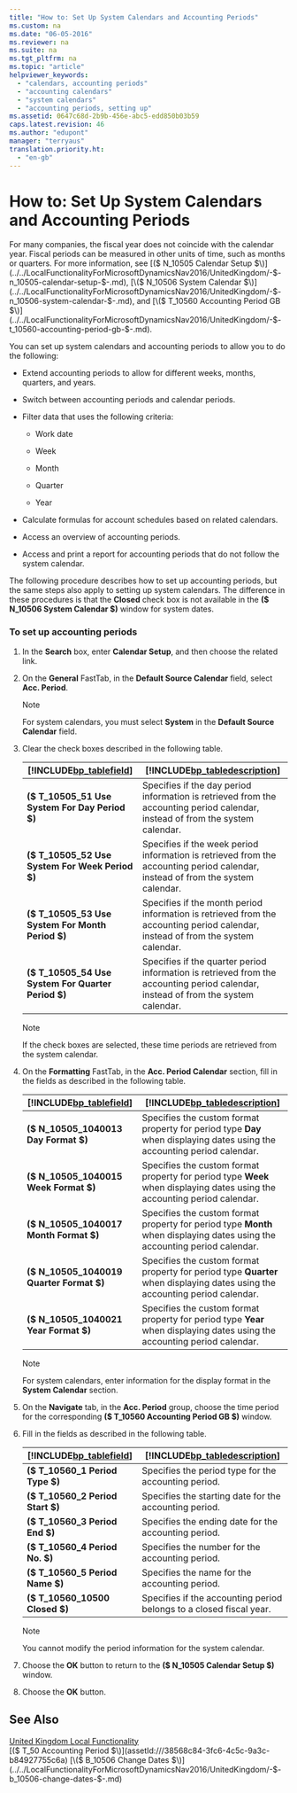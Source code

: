 ```yaml
---
title: "How to: Set Up System Calendars and Accounting Periods"
ms.custom: na
ms.date: "06-05-2016"
ms.reviewer: na
ms.suite: na
ms.tgt_pltfrm: na
ms.topic: "article"
helpviewer_keywords: 
  - "calendars, accounting periods"
  - "accounting calendars"
  - "system calendars"
  - "accounting periods, setting up"
ms.assetid: 0647c68d-2b9b-456e-abc5-edd850b03b59
caps.latest.revision: 46
ms.author: "edupont"
manager: "terryaus"
translation.priority.ht: 
  - "en-gb"
---
```

# How to: Set Up System Calendars and Accounting Periods
For many companies, the fiscal year does not coincide with the calendar year. Fiscal periods can be measured in other units of time, such as months or quarters. For more information, see [\($ N\_10505 Calendar Setup $\)](../../LocalFunctionalityForMicrosoftDynamicsNav2016/UnitedKingdom/-$-n_10505-calendar-setup-$-.md), [\($ N\_10506 System Calendar $\)](../../LocalFunctionalityForMicrosoftDynamicsNav2016/UnitedKingdom/-$-n_10506-system-calendar-$-.md), and [\($ T\_10560 Accounting Period GB $\)](../../LocalFunctionalityForMicrosoftDynamicsNav2016/UnitedKingdom/-$-t_10560-accounting-period-gb-$-.md).  
  
 You can set up system calendars and accounting periods to allow you to do the following:  
  
-   Extend accounting periods to allow for different weeks, months, quarters, and years.  
  
-   Switch between accounting periods and calendar periods.  
  
-   Filter data that uses the following criteria:  
  
    -   Work date  
  
    -   Week  
  
    -   Month  
  
    -   Quarter  
  
    -   Year  
  
-   Calculate formulas for account schedules based on related calendars.  
  
-   Access an overview of accounting periods.  
  
-   Access and print a report for accounting periods that do not follow the system calendar.  
  
 The following procedure describes how to set up accounting periods, but the same steps also apply to setting up system calendars. The difference in these procedures is that the **Closed** check box is not available in the **\($ N\_10506 System Calendar $\)** window for system dates.  
  
### To set up accounting periods  
  
1.  In the **Search** box, enter **Calendar Setup**, and then choose the related link.  
  
2.  On the **General** FastTab, in the **Default Source Calendar** field, select **Acc. Period**.  
  
    > [!NOTE]  
    >  For system calendars, you must select **System** in the **Default Source Calendar** field.  
  
3.  Clear the check boxes described in the following table.  
  
    |[!INCLUDE[bp_tablefield](../../ApplicationDesign/includes/bp_tablefield_md.md)]|[!INCLUDE[bp_tabledescription](../../ApplicationDesign/includes/bp_tabledescription_md.md)]|  
    |---------------------------------|---------------------------------------|  
    |**\($ T\_10505\_51 Use System For Day Period $\)**|Specifies if the day period information is retrieved from the accounting period calendar, instead of from the system calendar.|  
    |**\($ T\_10505\_52 Use System For Week Period $\)**|Specifies if the week period information is retrieved from the accounting period calendar, instead of from the system calendar.|  
    |**\($ T\_10505\_53 Use System For Month Period $\)**|Specifies if the month period information is retrieved from the accounting period calendar, instead of from the system calendar.|  
    |**\($ T\_10505\_54 Use System For Quarter Period $\)**|Specifies if the quarter period information is retrieved from the accounting period calendar, instead of from the system calendar.|  
  
    > [!NOTE]  
    >  If the check boxes are selected, these time periods are retrieved from the system calendar.  
  
4.  On the **Formatting** FastTab, in the **Acc. Period Calendar** section, fill in the fields as described in the following table.  
  
    |[!INCLUDE[bp_tablefield](../../ApplicationDesign/includes/bp_tablefield_md.md)]|[!INCLUDE[bp_tabledescription](../../ApplicationDesign/includes/bp_tabledescription_md.md)]|  
    |---------------------------------|---------------------------------------|  
    |**\($ N\_10505\_1040013 Day Format $\)**|Specifies the custom format property for period type **Day** when displaying dates using the accounting period calendar.|  
    |**\($ N\_10505\_1040015 Week Format $\)**|Specifies the custom format property for period type **Week** when displaying dates using the accounting period calendar.|  
    |**\($ N\_10505\_1040017 Month Format $\)**|Specifies the custom format property for period type **Month** when displaying dates using the accounting period calendar.|  
    |**\($ N\_10505\_1040019 Quarter Format $\)**|Specifies the custom format property for period type **Quarter** when displaying dates using the accounting period calendar.|  
    |**\($ N\_10505\_1040021 Year Format $\)**|Specifies the custom format property for period type **Year** when displaying dates using the accounting period calendar.|  
  
    > [!NOTE]  
    >  For system calendars, enter information for the display format in the **System Calendar** section.  
  
5.  On the **Navigate** tab, in the **Acc. Period** group, choose the time period for the corresponding **\($ T\_10560 Accounting Period GB $\)** window.  
  
6.  Fill in the fields as described in the following table.  
  
    |[!INCLUDE[bp_tablefield](../../ApplicationDesign/includes/bp_tablefield_md.md)]|[!INCLUDE[bp_tabledescription](../../ApplicationDesign/includes/bp_tabledescription_md.md)]|  
    |---------------------------------|---------------------------------------|  
    |**\($ T\_10560\_1 Period Type $\)**|Specifies the period type for the accounting period.|  
    |**\($ T\_10560\_2 Period Start $\)**|Specifies the starting date for the accounting period.|  
    |**\($ T\_10560\_3 Period End $\)**|Specifies the ending date for the accounting period.|  
    |**\($ T\_10560\_4 Period No. $\)**|Specifies the number for the accounting period.|  
    |**\($ T\_10560\_5 Period Name $\)**|Specifies the name for the accounting period.|  
    |**\($ T\_10560\_10500 Closed $\)**|Specifies if the accounting period belongs to a closed fiscal year.|  
  
    > [!NOTE]  
    >  You cannot modify the period information for the system calendar.  
  
7.  Choose the **OK** button to return to the **\($ N\_10505 Calendar Setup $\)** window.  
  
8.  Choose the **OK** button.  
  
## See Also  
 [United Kingdom Local Functionality](../../LocalFunctionalityForMicrosoftDynamicsNav2016/UnitedKingdom/united-kingdom-local-functionality.md)   
 [\($ T\_50 Accounting Period $\)](assetId:///38568c84-3fc6-4c5c-9a3c-b84927755c6a)   
 [\($ B\_10506 Change Dates $\)](../../LocalFunctionalityForMicrosoftDynamicsNav2016/UnitedKingdom/-$-b_10506-change-dates-$-.md)